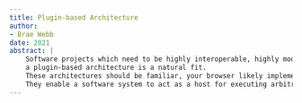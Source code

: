 ```yaml
---
title: Plugin-based Architecture
author:
- Brae Webb
date: 2021
abstract: |
    Software projects which need to be highly interoperable, highly modifiable, or highly extensible,
    a plugin-based architecture is a natural fit.
    These architectures should be familiar, your browser likely implements the pattern, as does your IDE, and CI system.
    They enable a software system to act as a host for executing arbitrary programs which implement feature extensions.
---
```



